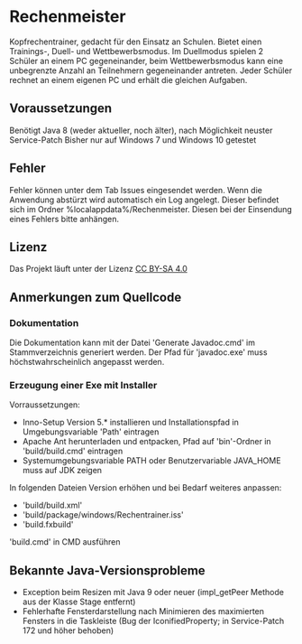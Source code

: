 # Rechenmeister
Kopfrechentrainer, gedacht für den Einsatz an Schulen. Bietet einen Trainings-, Duell- und Wettbewerbsmodus. Im Duellmodus spielen 2 Schüler an einem PC gegeneinander, beim Wettbewerbsmodus kann eine unbegrenzte Anzahl an Teilnehmern gegeneinander antreten. Jeder Schüler rechnet an einem eigenen PC und erhält die gleichen Aufgaben.

## Voraussetzungen
Benötigt Java 8 (weder aktueller, noch älter), nach Möglichkeit neuster Service-Patch
Bisher nur auf Windows 7 und Windows 10 getestet

## Fehler
Fehler können unter dem Tab Issues eingesendet werden.
Wenn die Anwendung abstürzt wird automatisch ein Log angelegt. Dieser befindet sich im Ordner %localappdata%/Rechenmeister. Diesen bei der Einsendung eines Fehlers bitte anhängen.

## Lizenz
Das Projekt läuft unter der Lizenz [CC BY-SA 4.0](https://creativecommons.org/licenses/by-sa/4.0/)

## Anmerkungen zum Quellcode
### Dokumentation
Die Dokumentation kann mit der Datei 'Generate Javadoc.cmd' im Stammverzeichnis generiert werden. Der Pfad für 'javadoc.exe' muss höchstwahrscheinlich angepasst werden.

### Erzeugung einer Exe mit Installer
Vorraussetzungen:
- Inno-Setup Version 5.* installieren und Installationspfad in Umgebungsvariable 'Path' eintragen
- Apache Ant herunterladen und entpacken, Pfad auf 'bin'-Ordner in 'build/build.cmd' eintragen
- Systemumgebungsvariable PATH oder Benutzervariable JAVA_HOME muss auf JDK zeigen

In folgenden Dateien Version erhöhen und bei Bedarf weiteres anpassen:
- 'build/build.xml'
- 'build/package/windows/Rechentrainer.iss'
- 'build.fxbuild'

'build.cmd' in CMD ausführen

## Bekannte Java-Versionsprobleme
- Exception beim Resizen mit Java 9 oder neuer (impl_getPeer Methode aus der Klasse Stage entfernt)
- Fehlerhafte Fensterdarstellung nach Minimieren des maximierten Fensters in die Taskleiste (Bug der IconifiedProperty; in Service-Patch 172 und höher behoben)
